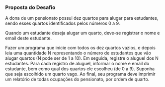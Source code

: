 ### Proposta do Desafio

A dona de um pensionato possui dez quartos para alugar para estudantes,
sendo esses quartos identificados pelos números 0 a 9.

Quando um estudante deseja alugar um quarto, deve-se registrar o nome
e email deste estudante.

Fazer um programa que inicie com todos os dez quartos vazios, e depois
leia uma quantidade N representando o número de estudantes que vão
alugar quartos (N pode ser de 1 a 10). Em seguida, registre o aluguel dos
N estudantes. Para cada registro de aluguel, informar o nome e email do
estudante, bem como qual dos quartos ele escolheu (de 0 a 9). Suponha
que seja escolhido um quarto vago. Ao final, seu programa deve imprimir
um relatório de todas ocupações do pensionato, por ordem de quarto.